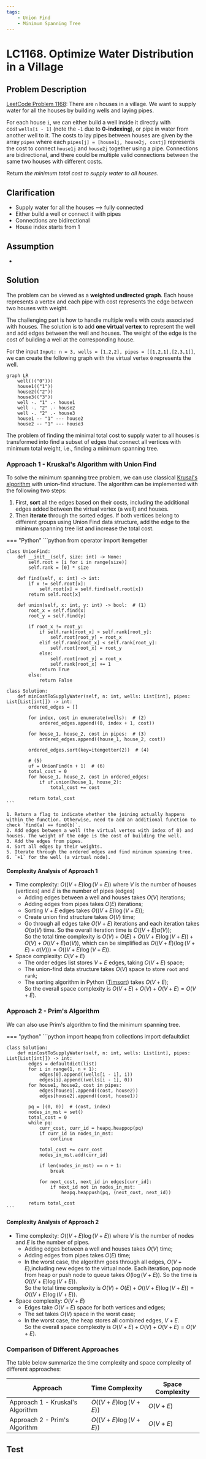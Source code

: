 ```yaml
---
tags:
    - Union Find
    - Minimum Spanning Tree
---
```


# LC1168. Optimize Water Distribution in a Village

## Problem Description

[LeetCode Problem 1168](https://leetcode.com/problems/optimize-water-distribution-in-a-village/description/): There are `n` houses in a village. We want to supply water for all the houses by building wells and laying pipes.

For each house `i`, we can either build a well inside it directly with cost `wells[i - 1]` (note the `-1` due to **0-indexing**), or pipe in water from another well to it. The costs to lay pipes between houses are given by the array `pipes` where each `pipes[j] = [house1j, house2j, costj]` represents the cost to connect `house1j` and `house2j` together using a pipe. Connections are bidirectional, and there could be multiple valid connections between the same two houses with different costs.

Return _the minimum total cost to supply water to all houses_.

## Clarification

- Supply water for all the houses --> fully connected
- Either build a well or connect it with pipes
- Connections are bidirectional
- House index starts from 1

## Assumption

-

## Solution

The problem can be viewed as a **weighted undirected graph**. Each house represents a vertex and each pipe with cost represents the edge between two houses with weight.

The challenging part is how to handle multiple wells with costs associated with houses. The solution is to add **one virtual vertex** to represent the well and add edges between the well and houses. The weight of the edge is the cost of building a well at the corresponding house.

For the input `Input: n = 3, wells = [1,2,2], pipes = [[1,2,1],[2,3,1]]`, we can create the following graph with the virtual vertex `0` represents the well.

```mermaid
graph LR
    well((("0")))
    house1(("1"))
    house2(("2"))
    house3(("3"))
    well -. "1" .- house1
    well -. "2" .- house2
    well -. "2" .- house3
    house1 -- "1" --- house2
    house2 -- "1" --- house3
```

The problem of finding the minimal total cost to supply water to all houses is transformed into find a subset of edges that connect all vertices with minimum total weight, i.e., finding a minimum spanning tree.

### Approach 1 - Kruskal's Algorithm with Union Find

To solve the minimum spanning tree problem, we can use classical [Krusal's algorithm](../../algorithms/graph/minimum-spanning-tree/kruskal-algorithm.md) with union-find structure. The algorithm can be implemented with the following two steps:

1. First, **sort** all the edges based on their costs, including the additional edges added between the virtual vertex (a well) and houses.
2. Then **iterate** through the sorted edges. If both vertices belong to different groups using Union Find data structure, add the edge to the minimum spanning tree list and increase the total cost.

=== "Python"
    ```python
    from operator import itemgetter

    class UnionFind:
        def __init__(self, size: int) -> None:
            self.root = [i for i in range(size)]
            self.rank = [0] * size

        def find(self, x: int) -> int:
            if x != self.root[x]:
                self.root[x] = self.find(self.root[x])
            return self.root[x]

        def union(self, x: int, y: int) -> bool:  # (1)
            root_x = self.find(x)
            root_y = self.find(y)

            if root_x != root_y:
                if self.rank[root_x] > self.rank[root_y]:
                    self.root[root_y] = root_x
                elif self.rank[root_x] < self.rank[root_y]:
                    self.root[root_x] = root_y
                else:
                    self.root[root_y] = root_x
                    self.rank[root_x] += 1
                return True
            else:
                return False

    class Solution:
        def minCostToSupplyWater(self, n: int, wells: List[int], pipes: List[List[int]]) -> int:
            ordered_edges = []

            for index, cost in enumerate(wells):  # (2)
                ordered_edges.append((0, index + 1, cost))

            for house_1, house_2, cost in pipes:  # (3)
                ordered_edges.append((house_1, house_2, cost))

            ordered_edges.sort(key=itemgetter(2))  # (4)

            # (5)
            uf = UnionFind(n + 1)  # (6)
            total_cost = 0
            for house_1, house_2, cost in ordered_edges:
                if uf.union(house_1, house_2):
                    total_cost += cost

            return total_cost
    ```

    1. Return a flag to indicate whether the joining actually happens within the function. Otherwise, need to add an additional function to check `find(a) == find(b)`.
    2. Add edges between a well (the virtual vertex with index of 0) and houses. The weight of the edge is the cost of building the well.
    3. Add the edges from pipes.
    4. Sort all edges by their weights.
    5. Iterate through the ordered edges and find minimum spanning tree.
    6. `+1` for the well (a virtual node).

#### Complexity Analysis of Approach 1

- Time complexity: $O((V + E) \log (V + E))$ where $V$ is the number of houses (vertices) and $E$ is the number of pipes (edges)  
    - Adding edges between a well and houses takes $O(V)$ iterations;
    - Adding edges from pipes takes $O(E)$ iterations;
    - Sorting $V + E$ edges takes $O((V + E) \log (V + E))$;
    - Create union find structure takes $O(V)$ time;
    - Go through all edges take $O(V + E)$ iterations and each iteration takes $O(\alpha(V)$ time. So the overall iteration time is $O((V + E) \alpha(V))$;  
    So the total time complexity is $O(V) + O(E) + O((V + E) \log (V + E)) + O(V) + O((V + E) \alpha(V))$, which can be simplified as $O((V + E) (\log (V + E) + \alpha(V))) = O((V + E) \log (V + E))$.
- Space complexity: $O(V + E)$  
    - The order edges list stores $V + E$ edges, taking $O(V + E)$ space;
    - The union-find data structure takes $O(V)$ space to store `root` and `rank`;
    - The sorting algorithm in Python ([Timsort](https://en.wikipedia.org/wiki/Timsort)) takes $O(V + E)$;  
    So the overall space complexity is $O(V + E) + O(V) + O(V + E) = O(V + E)$.

### Approach 2 - Prim's Algorithm

We can also use Prim's algorithm to find the minimum spanning tree.

=== "python"
    ```python
    import heapq
    from collections import defaultdict

    class Solution:
        def minCostToSupplyWater(self, n: int, wells: List[int], pipes: List[List[int]]) -> int:
            edges = defaultdict(list)
            for i in range(1, n + 1):
                edges[0].append((wells[i - 1], i))
                edges[i].append((wells[i - 1], 0))
            for house1, house2, cost in pipes:
                edges[house1].append((cost, house2))
                edges[house2].append((cost, house1))

            pq = [(0, 0)]  # (cost, index)
            nodes_in_mst = set()
            total_cost = 0
            while pq:
                curr_cost, curr_id = heapq.heappop(pq)
                if curr_id in nodes_in_mst:
                    continue

                total_cost += curr_cost
                nodes_in_mst.add(curr_id)

                if len(nodes_in_mst) == n + 1:
                    break

                for next_cost, next_id in edges[curr_id]:
                    if next_id not in nodes_in_mst:
                        heapq.heappush(pq, (next_cost, next_id))

            return total_cost
    ```

#### Complexity Analysis of Approach 2

- Time complexity: $O((V + E) \log (V + E))$ where $V$ is the number of nodes and $E$ is the number of pipes.  
    - Adding edges between a well and houses takes $O(V)$ time;
    - Adding edges from pipes takes $O(E)$ time;
    - In the worst case, the algorithm goes through all edges, $O(V + E)$,including new edges to the virtual node. Each iteration, pop node from heap or push node to queue takes $O(\log (V + E))$. So the time is $O((V + E) \log (V + E))$.  
    So the total time complexity is $O(V) + O(E) + O((V + E) \log (V + E)) = O((V + E) \log (V + E))$.
- Space complexity: $O(V + E)$  
    - Edges take $O(V + E)$ space for both vertices and edges;
    - The set takes $O(V)$ space in the worst case;
    - In the worst case, the heap stores all combined edges, $V + E$.  
    So the overall space complexity is $O(V + E) + O(V) + O(V + E) = O(V + E)$.

### Comparison of Different Approaches

The table below summarize the time complexity and space complexity of different
approaches:

Approach    | Time Complexity   | Space Complexity |
------------| ---------------   | ---------------- |
Approach 1 - Kruskal's Algorithm  |  $O((V + E) \log (V + E))$           | $O(V + E)$ |
Approach 2 - Prim's Algorithm  |  $O((V + E) \log (V + E))$           | $O(V + E)$  |

## Test
